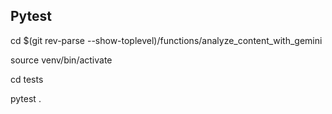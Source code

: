 ## Pytest

cd $(git rev-parse --show-toplevel)/functions/analyze_content_with_gemini

source venv/bin/activate

cd tests

pytest .
